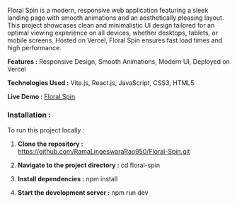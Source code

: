 Floral Spin is a modern, responsive web application featuring a sleek landing page with smooth animations and an aesthetically pleasing layout. This project showcases clean and minimalistic UI design tailored for an optimal viewing experience on all devices, whether desktops, tablets, or mobile screens. Hosted on Vercel, Floral Spin ensures fast load times and high performance.

**Features :**
   Responsive Design, Smooth Animations, Modern UI, Deployed on Vercel

**Technologies Used :**
   Vite.js, React.js, JavaScript, CSS3, HTML5

**Live Demo :** [Floral Spin](https://floral-spin.vercel.app/)


### Installation :           
To run this project locally :

1. **Clone the repository :** https://github.com/RamaLingeswaraRao950/Floral-Spin.git

2. **Navigate to the project directory :** cd floral-spin

3. **Install dependencies :** npm install
   
4. **Start the development server :** npm run dev
